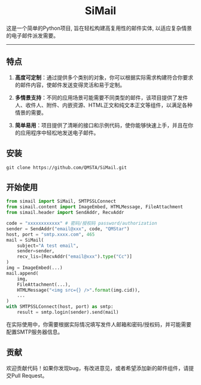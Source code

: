 <div align="center">
  <h1>SiMail</h1>
</div>


这是一个简单的Python项目, 旨在轻松构建高复用性的邮件实体, 以适应复杂情景的电子邮件派发需要。  

---


## 特点

1. **高度可定制**：通过提供多个类别的对象，你可以根据实际需求构建符合你要求的邮件内容，使邮件发送变得灵活和易于定制。
 
2. **多情景支持**：不同的应用场景可能需要不同类型的邮件，该项目提供了发件人、收件人、附件、内嵌资源、HTML正文和纯文本正文等组件，以满足各种情景的需要。
 
3. **简单易用**：项目提供了清晰的接口和示例代码，使你能够快速上手，并且在你的应用程序中轻松地发送电子邮件。
  

## 安装

```
git clone https://github.com/QMSTA/SiMail.git
```


## 开始使用

``` python
from simail import SiMail, SMTPSSLConnect
from simail.content import ImageEmbed, HTMLMessage, FileAttachment
from simail.header import SendAddr, RecvAddr

code = "xxxxxxxxxxxx" # 密码/授权码 password/authorization
sender = SendAddr("email@xxx", code, "QMStar")
host, port = "smtp.xxxx.com", 465
mail = SiMail(
	subject="A test email",
	sender=sender,
    recv_lis=[RecvAddr("email@xxx").type("Cc")]
)
img = ImageEmbed(...)
mail.append(
	img,
	FileAttachment(...),
	HTMLMessage("<img src={} />".format(img.cid)),
	...
)
with SMTPSSLConnect(host, port) as smtp:
    result = smtp.login(sender).send(mail)
```
在实际使用中，你需要根据实际情况填写发件人邮箱和密码/授权码，并可能需要配置SMTP服务器信息。

## 贡献

欢迎贡献代码！如果你发现bug，有改进意见，或者希望添加新的邮件组件，请提交Pull Request。